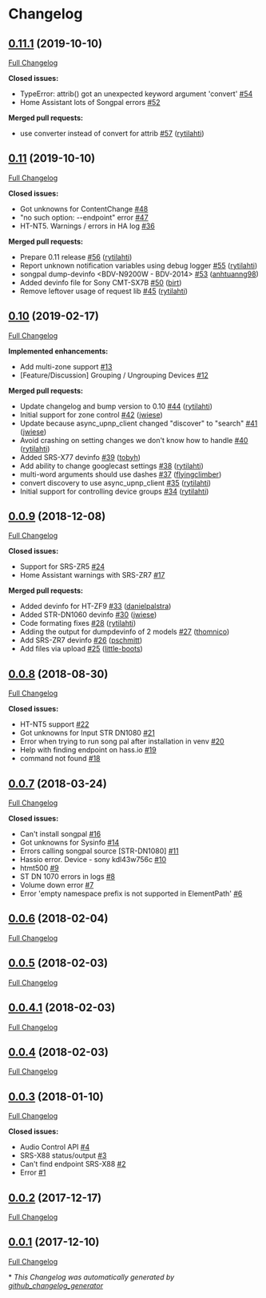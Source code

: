 # Changelog

## [0.11.1](https://github.com/rytilahti/python-songpal/tree/0.11.1) (2019-10-10)

[Full Changelog](https://github.com/rytilahti/python-songpal/compare/0.11...0.11.1)

**Closed issues:**

- TypeError: attrib\(\) got an unexpected keyword argument 'convert' [\#54](https://github.com/rytilahti/python-songpal/issues/54)
- Home Assistant lots of Songpal errors [\#52](https://github.com/rytilahti/python-songpal/issues/52)

**Merged pull requests:**

- use converter instead of convert for attrib [\#57](https://github.com/rytilahti/python-songpal/pull/57) ([rytilahti](https://github.com/rytilahti))

## [0.11](https://github.com/rytilahti/python-songpal/tree/0.11) (2019-10-10)

[Full Changelog](https://github.com/rytilahti/python-songpal/compare/0.10...0.11)

**Closed issues:**

- Got unknowns for ContentChange [\#48](https://github.com/rytilahti/python-songpal/issues/48)
- "no such option: --endpoint" error [\#47](https://github.com/rytilahti/python-songpal/issues/47)
- HT-NT5. Warnings / errors in HA log [\#36](https://github.com/rytilahti/python-songpal/issues/36)

**Merged pull requests:**

- Prepare 0.11 release [\#56](https://github.com/rytilahti/python-songpal/pull/56) ([rytilahti](https://github.com/rytilahti))
- Report unknown notification variables using debug logger [\#55](https://github.com/rytilahti/python-songpal/pull/55) ([rytilahti](https://github.com/rytilahti))
- songpal dump-devinfo \<BDV-N9200W - BDV-2014\> [\#53](https://github.com/rytilahti/python-songpal/pull/53) ([anhtuanng98](https://github.com/anhtuanng98))
- Added devinfo file for Sony CMT-SX7B [\#50](https://github.com/rytilahti/python-songpal/pull/50) ([birt](https://github.com/birt))
- Remove leftover usage of request lib [\#45](https://github.com/rytilahti/python-songpal/pull/45) ([rytilahti](https://github.com/rytilahti))

## [0.10](https://github.com/rytilahti/python-songpal/tree/0.10) (2019-02-17)

[Full Changelog](https://github.com/rytilahti/python-songpal/compare/0.0.9...0.10)

**Implemented enhancements:**

- Add multi-zone support [\#13](https://github.com/rytilahti/python-songpal/issues/13)
- \[Feature/Discussion\] Grouping / Ungrouping Devices  [\#12](https://github.com/rytilahti/python-songpal/issues/12)

**Merged pull requests:**

- Update changelog and bump version to 0.10 [\#44](https://github.com/rytilahti/python-songpal/pull/44) ([rytilahti](https://github.com/rytilahti))
- Initial support for zone control [\#42](https://github.com/rytilahti/python-songpal/pull/42) ([jwiese](https://github.com/jwiese))
- Update because async\_upnp\_client changed "discover" to "search" [\#41](https://github.com/rytilahti/python-songpal/pull/41) ([jwiese](https://github.com/jwiese))
- Avoid crashing on setting changes we don't know how to handle [\#40](https://github.com/rytilahti/python-songpal/pull/40) ([rytilahti](https://github.com/rytilahti))
- Added SRS-X77 devinfo [\#39](https://github.com/rytilahti/python-songpal/pull/39) ([tobyh](https://github.com/tobyh))
- Add ability to change googlecast settings [\#38](https://github.com/rytilahti/python-songpal/pull/38) ([rytilahti](https://github.com/rytilahti))
- multi-word arguments should use dashes [\#37](https://github.com/rytilahti/python-songpal/pull/37) ([flyingclimber](https://github.com/flyingclimber))
- convert discovery to use async\_upnp\_client [\#35](https://github.com/rytilahti/python-songpal/pull/35) ([rytilahti](https://github.com/rytilahti))
- Initial support for controlling device groups [\#34](https://github.com/rytilahti/python-songpal/pull/34) ([rytilahti](https://github.com/rytilahti))

## [0.0.9](https://github.com/rytilahti/python-songpal/tree/0.0.9) (2018-12-08)

[Full Changelog](https://github.com/rytilahti/python-songpal/compare/0.0.8...0.0.9)

**Closed issues:**

- Support for SRS-ZR5 [\#24](https://github.com/rytilahti/python-songpal/issues/24)
- Home Assistant warnings with SRS-ZR7 [\#17](https://github.com/rytilahti/python-songpal/issues/17)

**Merged pull requests:**

- Added devinfo for HT-ZF9 [\#33](https://github.com/rytilahti/python-songpal/pull/33) ([danielpalstra](https://github.com/danielpalstra))
- Added STR-DN1060 devinfo [\#30](https://github.com/rytilahti/python-songpal/pull/30) ([jwiese](https://github.com/jwiese))
- Code formating fixes [\#28](https://github.com/rytilahti/python-songpal/pull/28) ([rytilahti](https://github.com/rytilahti))
- Adding the output for dumpdevinfo of 2 models [\#27](https://github.com/rytilahti/python-songpal/pull/27) ([thomnico](https://github.com/thomnico))
- Add SRS-ZR7 devinfo [\#26](https://github.com/rytilahti/python-songpal/pull/26) ([pschmitt](https://github.com/pschmitt))
- Add files via upload [\#25](https://github.com/rytilahti/python-songpal/pull/25) ([little-boots](https://github.com/little-boots))

## [0.0.8](https://github.com/rytilahti/python-songpal/tree/0.0.8) (2018-08-30)

[Full Changelog](https://github.com/rytilahti/python-songpal/compare/0.0.7...0.0.8)

**Closed issues:**

- HT-NT5 support [\#22](https://github.com/rytilahti/python-songpal/issues/22)
- Got unknowns for Input STR DN1080 [\#21](https://github.com/rytilahti/python-songpal/issues/21)
- Error when trying to run song pal after installation in venv [\#20](https://github.com/rytilahti/python-songpal/issues/20)
- Help with finding endpoint on hass.io [\#19](https://github.com/rytilahti/python-songpal/issues/19)
- command not found [\#18](https://github.com/rytilahti/python-songpal/issues/18)

## [0.0.7](https://github.com/rytilahti/python-songpal/tree/0.0.7) (2018-03-24)

[Full Changelog](https://github.com/rytilahti/python-songpal/compare/0.0.6...0.0.7)

**Closed issues:**

- Can't install songpal [\#16](https://github.com/rytilahti/python-songpal/issues/16)
- Got unknowns for Sysinfo [\#14](https://github.com/rytilahti/python-songpal/issues/14)
- Errors calling songpal source \[STR-DN1080\] [\#11](https://github.com/rytilahti/python-songpal/issues/11)
- Hassio error. Device - sony kdl43w756c [\#10](https://github.com/rytilahti/python-songpal/issues/10)
- htmt500 [\#9](https://github.com/rytilahti/python-songpal/issues/9)
- ST DN 1070 errors in logs [\#8](https://github.com/rytilahti/python-songpal/issues/8)
- Volume down error [\#7](https://github.com/rytilahti/python-songpal/issues/7)
- Error 'empty namespace prefix is not supported in ElementPath'  [\#6](https://github.com/rytilahti/python-songpal/issues/6)

## [0.0.6](https://github.com/rytilahti/python-songpal/tree/0.0.6) (2018-02-04)

[Full Changelog](https://github.com/rytilahti/python-songpal/compare/0.0.5...0.0.6)

## [0.0.5](https://github.com/rytilahti/python-songpal/tree/0.0.5) (2018-02-03)

[Full Changelog](https://github.com/rytilahti/python-songpal/compare/0.0.4.1...0.0.5)

## [0.0.4.1](https://github.com/rytilahti/python-songpal/tree/0.0.4.1) (2018-02-03)

[Full Changelog](https://github.com/rytilahti/python-songpal/compare/0.0.4...0.0.4.1)

## [0.0.4](https://github.com/rytilahti/python-songpal/tree/0.0.4) (2018-02-03)

[Full Changelog](https://github.com/rytilahti/python-songpal/compare/0.0.3...0.0.4)

## [0.0.3](https://github.com/rytilahti/python-songpal/tree/0.0.3) (2018-01-10)

[Full Changelog](https://github.com/rytilahti/python-songpal/compare/0.0.2...0.0.3)

**Closed issues:**

- Audio Control API [\#4](https://github.com/rytilahti/python-songpal/issues/4)
- SRS-X88 status/output [\#3](https://github.com/rytilahti/python-songpal/issues/3)
- Can't find endpoint SRS-X88 [\#2](https://github.com/rytilahti/python-songpal/issues/2)
- Error [\#1](https://github.com/rytilahti/python-songpal/issues/1)

## [0.0.2](https://github.com/rytilahti/python-songpal/tree/0.0.2) (2017-12-17)

[Full Changelog](https://github.com/rytilahti/python-songpal/compare/0.0.1...0.0.2)

## [0.0.1](https://github.com/rytilahti/python-songpal/tree/0.0.1) (2017-12-10)

[Full Changelog](https://github.com/rytilahti/python-songpal/compare/135450b001321e413163a4b3803b8746804aea59...0.0.1)



\* *This Changelog was automatically generated by [github_changelog_generator](https://github.com/github-changelog-generator/github-changelog-generator)*
